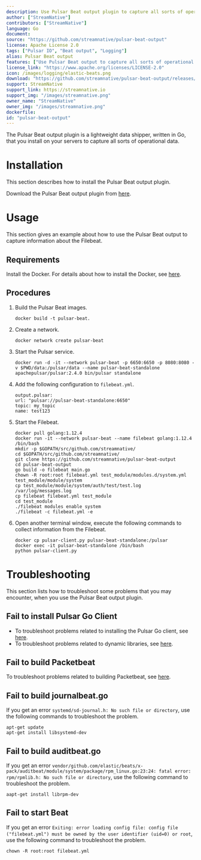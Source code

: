 ```yaml
---
description: Use Pulsar Beat output plugin to capture all sorts of operational data.
author: ["StreamNative"]
contributors: ["StreamNative"]
language: Go
document: 
source: "https://github.com/streamnative/pulsar-beat-output"
license: Apache License 2.0
tags: ["Pulsar IO", "Beat output", "Logging"]
alias: Pulsar Beat output
features: ["Use Pulsar Beat output to capture all sorts of operational data"]
license_link: "https://www.apache.org/licenses/LICENSE-2.0"
icon: /images/logging/elastic-beats.png
download: "https://github.com/streamnative/pulsar-beat-output/releases/tag/v0.1.0"
support: StreamNative
support_link: https://streamnative.io
support_img: "/images/streamnative.png"
owner_name: "StreamNative"
owner_img: "/images/streamnative.png"
dockerfile: 
id: "pulsar-beat-output"
---
```



The Pulsar Beat output plugin is a lightweight data shipper, written in Go, that you install on your servers to capture all sorts of operational data.

# Installation

This section describes how to install the Pulsar Beat output plugin.

Download the Pulsar Beat output plugin from [here](https://github.com/streamnative/pulsar-beat-output/releases/tag/v0.1.0).


# Usage

This section gives an example about how to use the Pulsar Beat output to capture information about the Filebeat.

## Requirements

Install the Docker. For details about how to install the Docker, see [here](https://docs.docker.com/docker-for-mac/install/).

## Procedures

1. Build the Pulsar Beat images.

    ```
    docker build -t pulsar-beat.
    ```

2. Create a network.

    ```
    docker network create pulsar-beat
    ```

3. Start the Pulsar service.

    ```
    docker run -d -it --network pulsar-beat -p 6650:6650 -p 8080:8080 -v $PWD/data:/pulsar/data --name pulsar-beat-standalone apachepulsar/pulsar:2.4.0 bin/pulsar standalone
    ```

4. Add the following configuration to `filebeat.yml`.

    ```
    output.pulsar:
    url: "pulsar://pulsar-beat-standalone:6650"
    topic: my_topic
    name: test123
    ```

5. Start the Filebeat.

    ```
    docker pull golang:1.12.4
    docker run -it --network pulsar-beat --name filebeat golang:1.12.4 /bin/bash
    mkdir -p $GOPATH/src/github.com/streamnative/
    cd $GOPATH/src/github.com/streamnative/
    git clone https://github.com/streamnative/pulsar-beat-output
    cd pulsar-beat-output
    go build -o filebeat main.go
    chown -R root:root filebeat.yml test_module/modules.d/system.yml test_module/module/system
    cp test_module/module/system/auth/test/test.log /var/log/messages.log
    cp filebeat filebeat.yml test_module
    cd test_module
    ./filebeat modules enable system
    ./filebeat -c filebeat.yml -e
    ```

6. Open another terminal window, execute the following commands to collect information from the Filebeat.

    ```
    docker cp pulsar-client.py pulsar-beat-standalone:/pulsar
    docker exec -it pulsar-beat-standalone /bin/bash
    python pulsar-client.py
    ```

# Troubleshooting

This section lists how to troubleshoot some problems that you may encounter, when you use the Pulsar Beat output plugin.

## Fail to install Pulsar Go Client

- To troubleshoot problems related to installing the Pulsar Go client, see [here](https://streamnative.io/docs/v1.0.0/connect/client/go/).
- To troubleshoot problems related to dynamic libraries, see [here](https://streamnative.io/docs/v1.0.0/connect/client/cpp/).

## Fail to build Packetbeat

To troubleshoot problems related to building Packetbeat, see [here](https://github.com/elastic/beats/issues/11054).

## Fail to build journalbeat.go

If you get an error `systemd/sd-journal.h: No such file or directory`, use the following commands to troubleshoot the problem.

```
apt-get update
apt-get install libsystemd-dev
```

## Fail to build auditbeat.go

If you get an error `vendor/github.com/elastic/beats/x-pack/auditbeat/module/system/package/rpm_linux.go:23:24: fatal error: rpm/rpmlib.h: No such file or directory`, use the following command to troubleshoot the problem.

```
aapt-get install librpm-dev
```

## Fail to start Beat

If you get an error `Exiting: error loading config file: config file ("filebeat.yml") must be owned by the user identifier (uid=0) or root`, use the following command to troubleshoot the problem.

```
chown -R root:root filebeat.yml
```
